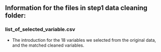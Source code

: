## Information for the files in step1 data cleaning folder:

### list_of_selected_variable.csv
 - The introduction for the 18 variables we selected from the original data, and the matched cleaned variables.